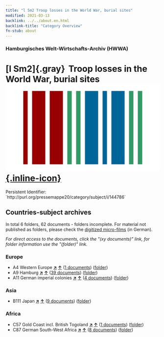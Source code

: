 ```yaml
---
title: "l Sm2 Troop losses in the World War, burial sites"
modified: 2021-03-13
backlink: ../../about.en.html
backlink-title: "Category Overview"
fn-stub: about
---
```


### Hamburgisches Welt-Wirtschafts-Archiv (HWWA)

# [l Sm2]{.gray}&#8201; Troop losses in the World War, burial sites &#160; [![Wikidata](/images/Wikidata-logo.svg "Wikidata"){.inline-icon}](http://www.wikidata.org/entity/Q104700209)

<div class="hint">Persistent Identifier: `http://purl.org/pressemappe20/category/subject/i/144786`</div>







## Countries-subject archives





In total 6 folders, 62 documents - folders incomplete.
For material not published as folders, please check the [digitized micro-films](/film/h1_sh.de.html) (in German).

_For direct access to the documents, click the "(xy documents)" link, for folder information use the "(folder)" link._



### Europe

- A4 Western Europe [**&nearr;**](../../../geo/i/140897/about.en.html "Western Europe (all folders)") [**&uarr;**](../../../geo/about.en.html#A4 "Country category system") (<a href="https://pm20.zbw.eu/iiifview/folder/sh/140897,144786" title="about: Western Europe : Troop losses in the World War, burial sites" target="_blank">1 documents</a>) ([folder](../../../../folder/sh/1408xx/140897/1447xx/144786/about.en.html))
- A9 Hamburg [**&nearr;**](../../../geo/i/140905/about.en.html "Hamburg (all folders)") [**&uarr;**](../../../geo/about.en.html#A9 "Country category system") (<a href="https://pm20.zbw.eu/iiifview/folder/sh/140905,144786" title="about: Hamburg : Troop losses in the World War, burial sites" target="_blank">39 documents</a>) ([folder](../../../../folder/sh/1409xx/140905/1447xx/144786/about.en.html))
- A11 German imperial colonies [**&nearr;**](../../../geo/i/140960/about.en.html "German imperial colonies (all folders)") [**&uarr;**](../../../geo/about.en.html#A11 "Country category system") (<a href="https://pm20.zbw.eu/iiifview/folder/sh/140960,144786" title="about: German imperial colonies : Troop losses in the World War, burial sites" target="_blank">4 documents</a>) ([folder](../../../../folder/sh/1409xx/140960/1447xx/144786/about.en.html))

### Asia

- B111 Japan [**&nearr;**](../../../geo/i/141272/about.en.html "Japan (all folders)") [**&uarr;**](../../../geo/about.en.html#B111 "Country category system") (<a href="https://pm20.zbw.eu/iiifview/folder/sh/141272,144786" title="about: Japan : Troop losses in the World War, burial sites" target="_blank">9 documents</a>) ([folder](../../../../folder/sh/1412xx/141272/1447xx/144786/about.en.html))

### Africa

- C57 Gold Coast incl. British Togoland [**&nearr;**](../../../geo/i/141406/about.en.html "Gold Coast incl. British Togoland (all folders)") [**&uarr;**](../../../geo/about.en.html#C57 "Country category system") (<a href="https://pm20.zbw.eu/iiifview/folder/sh/141406,144786" title="about: Gold Coast incl. British Togoland : Troop losses in the World War, burial sites" target="_blank">1 documents</a>) ([folder](../../../../folder/sh/1414xx/141406/1447xx/144786/about.en.html))
- C87 German South-West Africa [**&nearr;**](../../../geo/i/141450/about.en.html "German South-West Africa (all folders)") [**&uarr;**](../../../geo/about.en.html#C87 "Country category system") (<a href="https://pm20.zbw.eu/iiifview/folder/sh/141450,144786" title="about: German South-West Africa : Troop losses in the World War, burial sites" target="_blank">8 documents</a>) ([folder](../../../../folder/sh/1414xx/141450/1447xx/144786/about.en.html))








